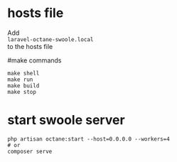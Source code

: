 # hosts file
Add\
`laravel-octane-swoole.local`\
to the hosts file

#make commands
```
make shell
make run
make build
make stop
```

# start swoole server
```
php artisan octane:start --host=0.0.0.0 --workers=4
# or
composer serve
```